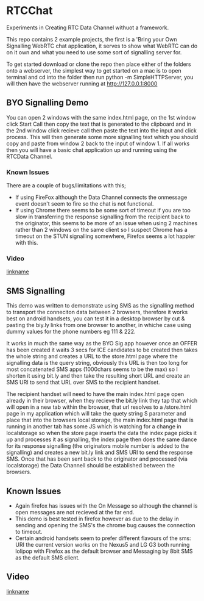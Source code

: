 # RTCChat
Experiments in Creating RTC Data Channel withuot a framework.

This repo contains 2 example projects, the first is a 'Bring your Own Signalling WebRTC chat application, it serves to show what WebRTC can do on it own and what you need to use some sort of signalling server for.

To get started download or clone the repo then place either of the folders onto a webserver, the simplest way to get started on a mac is to open terminal and cd into the folder then run python -m SimpleHTTPServer, you will then have the webserver running at http://127.0.0.1:8000

## BYO Signalling Demo
You can open 2 windows with the same index.html page, on the 1st window click Start Call then copy the text that is generated to the clipboard and in the 2nd window click recieve call then paste the text into the input and click process. This will then generate some more signalling text which you should copy and paste from window 2 back to the input of window 1. If all works then you will have a basic chat application up and running using the RTCData Channel.

### Known Issues
There are a couple of bugs/limitations with this;
* If using FireFox although the Data Channel connects the onmessage event doesn't seem to fire so the chat is not functional.
* If using Chrome there seems to be some sort of timeout if you are too slow in transferring the response signalling from the recipient back to the originator, this seems to be more of an issue when using 2 machines rather than 2 windows on the same client so I suspect Chrome has a timeout on the STUN signalling somewhere, Firefox seems a lot happier with this.

### Video
[linkname](https://www.youtube.com/watch?v=TWl08wI_eb8)

## SMS Signalling
This demo was written to demonstrate using SMS as the signalling method to transport the conneciton data between 2 browsers, therefore it works best on android handsets, you can test it in a desktop browser by cut & pasting the biy.ly links from one browser to another, in whiche case using dummy values for the phone numbers eg 111 & 222.

It works in much the same way as the BYO Sig app however once an OFFER  has been created it waits 3 secs for ICE candidates to be created then takes the whole string and creates a URL to the store.html page where the signalling data is the query string, obviously this URL is then too long for most concatenated SMS apps (1000chars seems to be the max) so I shorten it using bit.ly and then take the resulting short URL and create an SMS URI to send that URL over SMS to the recipient handset.

The recipient handset will need to have the main index.html page open already in their browser, when they recieve the bit.ly link they tap that which will open in a new tab within the browser, that url resolves to a /store.html page in my application which will take the quety string S parameter and place that into the browsers local storage, the main index.html page that is running in another tab has some JS which is watching for a change in localstorage so when the store page inserts the data the index page picks it up and processes it as signalling, the index page then does the same dance for its response signalling (the originators mobile number is added to the signalling) and creates a new bit.ly link and SMS URI to send the response SMS. Once that has been sent back to the originator and processed (via localstorage) the Data Channell should be established between the browsers.

## Known Issues
* Again firefox has issues with the On Message so although the channel is open messages are not recieved at the far end.
* This demo is best tested in firefox however as due to the delay in sending and opening the SMS's the chrome bug causes the connection to timeout.
* Certain android handsets seem to prefer different flavours of the sms: URI the current version works on the Nexus5 and LG G3 both running lolipop with Firefox as the default browser and Messaging by 8bit SMS as the default SMS client.


## Video

[linkname](https://www.youtube.com/watch?v=88MQfHZvQj8)



